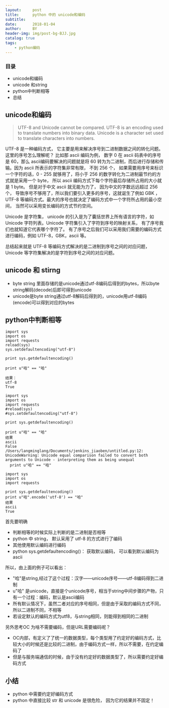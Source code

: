 ```yaml
---
layout:     post
title:      python 中的 unicode和编码
subtitle:   
date:       2018-01-04
author:     BY
header-img: img/post-bg-BJJ.jpg
catalog: true
tags:
    - python编码
---
```


### 目录

- unicode和编码
- unicode 和string
- python中判断相等
- 总结


## unicode和编码
> UTF-8 and Unicode cannot be compared. UTF-8 is an encoding used to translate numbers into binary data. Unicode is a character set used to translate characters into numbers.

UTF-8 是一种编码方式， 它主要是用来解决序号到二进制数据之间的转化问题。这里的序号怎么理解呢？ 比如那 ascii 编码为例， 数字 0 在 ascii 码表中的序号是 60，那么 ascii编码要解决的问题就是将 60 转为为二进制，而后进行存储和传输。因为 ascii 所表示的字符集非常有限， 不到 256 个， 如果需要用序号来标识一个字符的话，0 - 255 就够用了，将小于 256 的数字转化为二进制最节约的方式就是采用一个 byte， 所以 ascii 编码方式下每个字符最后存储所占用的大小就是 1 byte。 但是对于中文 ascii 就无能为力了， 因为中文的字数远远超过 256 个， 导致序号不够用了，所以我们要引入更多的序号，这就诞生了例如 GBK ，UTF-8 等编码方式。最大的序号也就决定了编码方式中一个字符所占用的最小空间， 当然可以采用变长编码的方式节约空间。

Unicode 是字符集， unicode 的引入是为了囊括世界上所有语言的字符，如 Unicode 字符列表。Unicode 字符集引入了字符到序号的映射关系， 有了序号我们也就知道它代表哪个字符了。 有了序号之后我们可以采用我们需要的编码方式进行编码，例如 UTF-8，GBK，ascii 等。

总结起来就是 UTF-8 等编码方式解决的是二进制到序号之间的对应问题， Unicode 等字符集解决的是字符到序号之间的对应问题。

## unicode 和 stirng
+ byte string 里面存储的是unicode通过utf-8编码后得到的bytes，所以byte string解码(decode)后即可得到unicode
+ unicode是byte string通过utf-8解码后得到的，unicode用utf-8编码(encode)可以得到对应的bytes


## python中判断相等

```
import sys
import os
import requests
reload(sys)
sys.setdefaultencoding("utf-8")

print sys.getdefaultencoding()

print u"哈" == "哈"

结果：
utf-8
True
```  

```  
import sys
import os
import requests
#reload(sys)
#sys.setdefaultencoding("utf-8")

print sys.getdefaultencoding()

print u"哈" == "哈"
结果 
ascii
False
/Users/langminglang/Documents/jenkins_jiaoben/untitled.py:12: UnicodeWarning: Unicode equal comparison failed to convert both arguments to Unicode - interpreting them as being unequal
  print u"哈" == "哈"
```  

```  
import sys
import os
import requests

print sys.getdefaultencoding()
print u"哈".encode('utf-8') == "哈"
结果
ascii
True
```  
  
首先要明确

- 判断相等的时候实际上判断的是二进制是否相等
- python 中 string， 默认采用了 utf-8 的方式进行了编码
- 其他使用默认编码进行编码
- python sys.getdefaultencoding()： 获取默认编码， 可以看到默认编码为 ascii

所以，由上面的例子可以看出：

- "哈"是string,经过了这个过程：汉字——unicode序号——utf-8编码得到二进制
- u"哈" 是unicode，直接是个unicode序号，相当于string中间步骤的产物，只有一个过程：编码，默认是ascii编码
- 所有默认情况下，虽然二者对应的序号相同，但是由于采取的编码方式不同，所以二进制不同，不相等
- 若设定默认的编码方式为utf8，与string相同，则能得到相同的二进制


另外思考OC 为啥不需要编码，但是URL需要编码呢？

- OC内部，有定义了了统一的数据类型，每个类型用了约定好的编码方式，比较大小的时候还是比较的二进制，由于编码方式一样，所以不需要，在约定编码了
- 但是与服务端通信的时候，由于没有约定好的数据类型了，所以需要约定好编码方式


## 小结

- python 中需要约定好编码方式
- python 中直接比较 str 和 unicode 是很危险， 因为它的结果并不固定！



